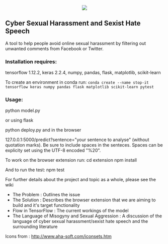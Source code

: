 

<div style="text-align:center"><img src=![Stop](https://github.com/malteserteresa/stop-it/blob/master/images/icon.png)/></div>

## Cyber Sexual Harassment and Sexist Hate Speech


A tool to help people avoid online sexual harassment by filtering out unwanted comments from Facebook or Twitter.

                                                             
### Installation requires:
tensorflow 1.12.2,
keras 2.2.4, 
numpy,
pandas,
flask,
matplotlib,
scikit-learn

To create an environment in conda run: `conda create --name stop-it tensorflow keras numpy pandas flask matplotlib scikit-learn pytest`

### Usage:
python model.py

or using flask

python deploy.py and in the browser

127.0.0.1:5000/predict?sentence="your sentence to analyse" (without quotation marks). Be sure to include spaces in the senteces. Spaces can be explicity set using the UTF-8 encoded "%20".

To work on the browser extension run:
cd extension 
npm install

And to run the test:
npm test

For further details about the project and topic as a whole, please see the wiki

- The Problem : Outlines the issue
- The Solution : Describes the browser extension that we are aiming to build and it's target functionality 
- Flow in TensorFlow : The current workings of the model
- The Language of Misogyny and Sexual Aggression : A discussion of the language of cyber sexual harassment/sexist hate speech and the surrounding literature

Icons from : http://www.aha-soft.com/iconsets.htm

